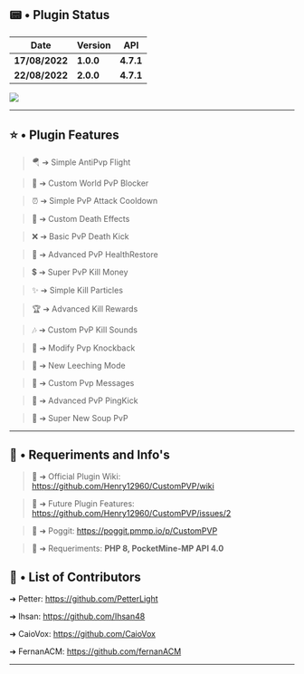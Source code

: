 ## 📟 • Plugin Status

| **Date** | **Version** | **API** |
| --- | --- | --- | 
| **17/08/2022** | **1.0.0** | **4.7.1** |
| **22/08/2022** | **2.0.0** | **4.7.1** |

<a href="https://poggit.pmmp.io/p/CustomPVP"><img src="https://poggit.pmmp.io/shield.state/CustomPVP"></a>

---
## ⭐ • Plugin Features

> 🪂 ➔ Simple AntiPvp Flight

> 🛑 ➔ Custom World PvP Blocker

> ⏰ ➔ Simple PvP Attack Cooldown

> 💉 ➔ Custom Death Effects

> ❌ ➔ Basic PvP Death Kick

> 💖 ➔ Advanced PvP HealthRestore

> 💲 ➔ Super PvP Kill Money

> ✨ ➔ Simple Kill Particles

> 🏆 ➔ Advanced Kill Rewards

> 🎶 ➔ Custom PvP Kill Sounds

> 📏 ➔ Modify Pvp Knockback

> 🚀 ➔ New Leeching Mode

> 💌 ➔ Custom Pvp Messages

> 🔴 ➔ Advanced PvP PingKick

> 🥣 ➔ Super New Soup PvP

---
## 🎯 • Requeriments and Info's

> 📒 ➜ Official Plugin Wiki: https://github.com/Henry12960/CustomPVP/wiki

> 🔮 ➜ Future Plugin Features: https://github.com/Henry12960/CustomPVP/issues/2

> 📰 ➜ Poggit: https://poggit.pmmp.io/p/CustomPVP

> 🚨 ➜ Requeriments: **PHP 8, PocketMine-MP API 4.0**

## 👥 • List of Contributors

➜ Petter: https://github.com/PetterLight

➜ Ihsan: https://github.com/Ihsan48

➜ CaioVox: https://github.com/CaioVox

➜ FernanACM: https://github.com/fernanACM

---
